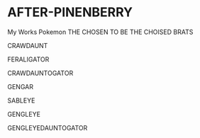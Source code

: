 # AFTER-PINENBERRY
My Works Pokemon
THE CHOSEN TO BE THE CHOISED BRATS



CRAWDAUNT

FERALIGATOR

CRAWDAUNTOGATOR

GENGAR

SABLEYE

GENGLEYE

  GENGLEYEDAUNTOGATOR
